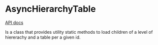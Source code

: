 # AsyncHierarchyTable

[API docs](https://confirmitasa.github.io/r-async-hierarchy-table)

Is a class that provides utility static methods to load children of a level of hiererachy and a table per a given id.
